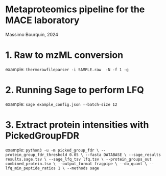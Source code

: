 # Metaproteomics pipeline for the MACE laboratory
Massimo Bourquin, 2024

# 1. Raw to mzML conversion
example: `thermorawfileparser -i SAMPLE.raw  -N -f 1 -g`

# 2. Running Sage to perform LFQ
example: `sage example_config.json --batch-size 12`

# 3. Extract protein intensities with PickedGroupFDR
example: `python3 -u -m picked_group_fdr \
   --protein_group_fdr_threshold 0.05 \
   --fasta DATABASE \
   --sage_results results.sage.tsv \
   --sage_lfq_tsv lfq.tsv \
   --protein_groups_out combined_protein.tsv \
   --output_format fragpipe \
   --do_quant \
   --lfq_min_peptide_ratios 1 \
   --methods sage`
